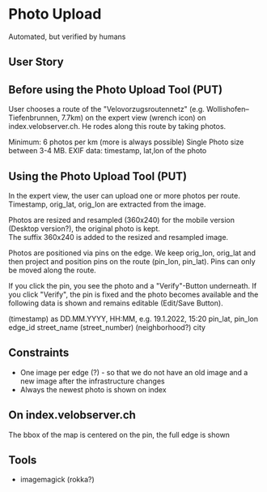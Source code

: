 # Photo Upload
Automated, but verified by humans


## User Story
## Before using the Photo Upload Tool (PUT)
User chooses a route of the "Velovorzugsroutennetz" (e.g. Wollishofen–Tiefenbrunnen, 7.7km) on the expert view (wrench icon) on index.velobserver.ch. He rodes along this route by taking photos. 

Minimum: 6 photos per km (more is always possible) 
Single Photo size between 3-4 MB.
EXIF data: timestamp, lat,lon of the photo

## Using the Photo Upload Tool (PUT)
In the expert view, the user can upload one or more photos per route.        
Timestamp, orig_lat, orig_lon are extracted from the image.        
           
Photos are resized and resampled (360x240) for the mobile version (Desktop version?), the original photo is kept.  
The suffix 360x240 is added to the resized and resampled image.        

Photos are positioned via pins on the edge. We keep orig_lon, orig_lat and then project and position pins on the route (pin_lon, pin_lat). Pins can only be moved along the route.     

If you click the pin, you see the photo and a "Verify"-Button underneath. If you click "Verify", the pin is fixed and the photo becomes available and the following data is shown and remains editable (Edit/Save Button). 

(timestamp) as DD.MM.YYYY, HH:MM, e.g. 19.1.2022, 15:20 
pin_lat, pin_lon
edge_id
street_name 
(street_number)
(neighborhood?)
city

## Constraints
- One image per edge (?) - so that we do not have an old image and a new image after the infrastructure changes
- Always the newest photo is shown on index

## On index.velobserver.ch
The bbox of the map is centered on the pin, the full edge is shown


## Tools
- imagemagick (rokka?)








